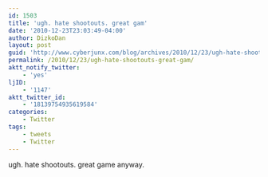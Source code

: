 ```yaml
---
id: 1503
title: 'ugh. hate shootouts. great gam'
date: '2010-12-23T23:03:49-04:00'
author: DizkoDan
layout: post
guid: 'http://www.cyberjunx.com/blog/archives/2010/12/23/ugh-hate-shootouts-great-gam/'
permalink: /2010/12/23/ugh-hate-shootouts-great-gam/
aktt_notify_twitter:
    - 'yes'
ljID:
    - '1147'
aktt_twitter_id:
    - '18139754935619584'
categories:
    - Twitter
tags:
    - tweets
    - Twitter
---
```


ugh. hate shootouts. great game anyway.